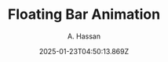 ---
title: "Floating Bar Animation"
author: "A. Hassan"
date: "2025-01-23T04:50:13.869Z"
draft: false
type: "post"
layout: "single"
categories: [""]
tags: [""]
source: "X"
source_link: "https://x.com/azhassan_/status/1858159377552720151"
media: "/uploads/x.com_5x62Gzlp42n3bD2k.mp4"
media_type: "video"
description: "Bouncy animation from @azhassan_ with an incredible design of a floating bar that makes you want to draw on a canvas all day!"
social:
  commentary: "Bouncy animation from @azhassan_ with an incredible design of a floating bar that makes you want to draw on a canvas all day!"
  scheduledFor: null
  status: "draft"
---
